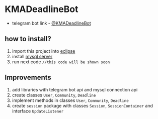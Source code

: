 # KMADeadlineBot
* telegram bot link - [@KMADeadlineBot](https://t.me/KMADeadlineBot)
## how to install?
1. import this project into [eclipse](https://eclipse.org)
1. install [mysql server](https://mysql.com)
1. run next code `//this code will be shown soon`

## Improvements
1. add libraries with telegram bot api and mysql connection api
1. create classes `User`, `Community`, `Deadline`
1. implement methods in classes `User`, `Community`, `Deadline`
1. create `session` package with classes `Session`, `SessionContainer` and interface `UpdateListener`
